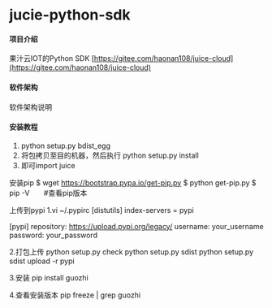 # jucie-python-sdk

#### 项目介绍
果汁云IOT的Python SDK
[https://gitee.com/haonan108/juice-cloud](https://gitee.com/haonan108/juice-cloud)


#### 软件架构
软件架构说明


#### 安装教程

1. python setup.py bdist_egg
2. 将包拷贝至目的机器，然后执行 python setup.py install
3. 即可import juice

安装pip
$ wget https://bootstrap.pypa.io/get-pip.py
$ python get-pip.py
$ pip -V　　#查看pip版本

上传到pypi
1.vi ~/.pypirc
  [distutils]
  index-servers =
       pypi

  [pypi]
  repository: https://upload.pypi.org/legacy/
  username: your_username
  password: your_password

2.打包上传
  python setup.py check
  python setup.py sdist
  python setup.py sdist upload -r pypi
  
3.安装
  pip install guozhi

4.查看安装版本
  pip freeze | grep guozhi
